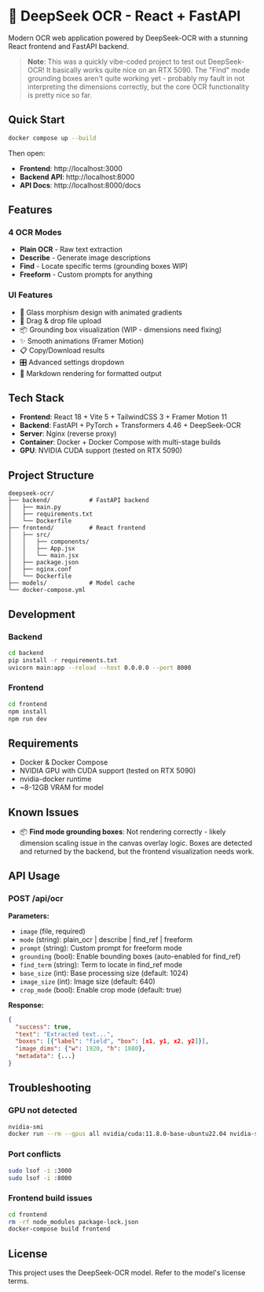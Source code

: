 # 🚀 DeepSeek OCR - React + FastAPI

Modern OCR web application powered by DeepSeek-OCR with a stunning React frontend and FastAPI backend.

> **Note**: This was a quickly vibe-coded project to test out DeepSeek-OCR! It basically works quite nice on an RTX 5090. The "Find" mode grounding boxes aren't quite working yet - probably my fault in not interpreting the dimensions correctly, but the core OCR functionality is pretty nice so far.

## Quick Start

```bash
docker compose up --build
```

Then open:
- **Frontend**: http://localhost:3000
- **Backend API**: http://localhost:8000
- **API Docs**: http://localhost:8000/docs

## Features

### 4 OCR Modes
- **Plain OCR** - Raw text extraction
- **Describe** - Generate image descriptions
- **Find** - Locate specific terms (grounding boxes WIP)
- **Freeform** - Custom prompts for anything

### UI Features
- 🎨 Glass morphism design with animated gradients
- 🎯 Drag & drop file upload
- 📦 Grounding box visualization (WIP - dimensions need fixing)
- ✨ Smooth animations (Framer Motion)
- 📋 Copy/Download results
- 🎛️ Advanced settings dropdown
- 📝 Markdown rendering for formatted output

## Tech Stack

- **Frontend**: React 18 + Vite 5 + TailwindCSS 3 + Framer Motion 11
- **Backend**: FastAPI + PyTorch + Transformers 4.46 + DeepSeek-OCR
- **Server**: Nginx (reverse proxy)
- **Container**: Docker + Docker Compose with multi-stage builds
- **GPU**: NVIDIA CUDA support (tested on RTX 5090)

## Project Structure

```
deepseek-ocr/
├── backend/           # FastAPI backend
│   ├── main.py
│   ├── requirements.txt
│   └── Dockerfile
├── frontend/          # React frontend
│   ├── src/
│   │   ├── components/
│   │   ├── App.jsx
│   │   └── main.jsx
│   ├── package.json
│   ├── nginx.conf
│   └── Dockerfile
├── models/            # Model cache
└── docker-compose.yml
```

## Development

### Backend
```bash
cd backend
pip install -r requirements.txt
uvicorn main:app --reload --host 0.0.0.0 --port 8000
```

### Frontend
```bash
cd frontend
npm install
npm run dev
```

## Requirements

- Docker & Docker Compose
- NVIDIA GPU with CUDA support (tested on RTX 5090)
- nvidia-docker runtime
- ~8-12GB VRAM for model

## Known Issues

- 📦 **Find mode grounding boxes**: Not rendering correctly - likely dimension scaling issue in the canvas overlay logic. Boxes are detected and returned by the backend, but the frontend visualization needs work.

## API Usage

### POST /api/ocr

**Parameters:**
- `image` (file, required)
- `mode` (string): plain_ocr | describe | find_ref | freeform
- `prompt` (string): Custom prompt for freeform mode
- `grounding` (bool): Enable bounding boxes (auto-enabled for find_ref)
- `find_term` (string): Term to locate in find_ref mode
- `base_size` (int): Base processing size (default: 1024)
- `image_size` (int): Image size (default: 640)
- `crop_mode` (bool): Enable crop mode (default: true)

**Response:**
```json
{
  "success": true,
  "text": "Extracted text...",
  "boxes": [{"label": "field", "box": [x1, y1, x2, y2]}],
  "image_dims": {"w": 1920, "h": 1080},
  "metadata": {...}
}
```

## Troubleshooting

### GPU not detected
```bash
nvidia-smi
docker run --rm --gpus all nvidia/cuda:11.8.0-base-ubuntu22.04 nvidia-smi
```

### Port conflicts
```bash
sudo lsof -i :3000
sudo lsof -i :8000
```

### Frontend build issues
```bash
cd frontend
rm -rf node_modules package-lock.json
docker-compose build frontend
```

## License

This project uses the DeepSeek-OCR model. Refer to the model's license terms.
